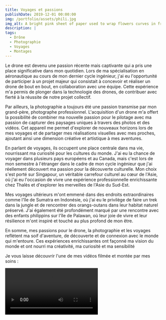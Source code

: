 ```yaml
---
title: Voyages et passions
publishDate: 2019-12-01 00:00:00
img: /portfolio/assets/phili.jpg
img_alt: A bright pink sheet of paper used to wrap flowers curves in front of rich blue background
description: |
tags:
  - Drône
  - Photographie
  - Voyages
  - Montages
---
```

Le drone est devenu une passion récente mais captivante qui a pris une place significative dans mon quotidien. Lors de ma spécialisation en aéronautique au cours de mon dernier cycle ingénieur, j'ai eu l'opportunité de participer à un projet majeur qui consistait à concevoir et réaliser un drone de bout en bout, en collaboration avec une équipe. Cette expérience m'a permis de plonger dans la technologie des drones, de contribuer avec fierté à la réussite de notre projet collectif.

Par ailleurs, la photographie a toujours été une passion transmise par mon grand-père, photographe professionnel. L'acquisition d'un drone m'a offert la possibilité de combiner ma nouvelle passion pour le pilotage avec ma passion de capturer des paysages uniques à travers des photos et des vidéos. Cet appareil me permet d'explorer de nouveaux horizons lors de mes voyages et de partager mes réalisations visuelles avec mes proches, ajoutant ainsi une dimension créative et artistique à mes aventures.

En parlant de voyages, ils occupent une place centrale dans ma vie, nourrissant ma curiosité pour les cultures du monde. J'ai eu la chance de voyager dans plusieurs pays européens et au Canada, mais c'est lors de mon semestre à l'étranger dans le cadre de mon cycle ingénieur que j'ai réellement découvert ma passion pour la découverte culturelle. Mon choix s'est porté sur Singapour, un véritable carrefour culturel au cœur de l'Asie, où j'ai eu l'occasion de vivre une expérience professionnelle enrichissante chez Thalès et d'explorer les merveilles de l'Asie du Sud-Est.

Mes voyages ultérieurs m'ont emmené dans des endroits extraordinaires comme l'île de Sumatra en Indonésie, où j'ai eu le privilège de faire un trek dans la jungle et de rencontrer des orangs-outans dans leur habitat naturel préservé. J'ai également été profondément marqué par une rencontre avec des enfants philippins sur l'île de Palawan, où leur joie de vivre et leur résilience m'ont inspiré et touché au plus profond de mon être.

En somme, mes passions pour le drone, la photographie et les voyages reflètent ma soif d'aventure, de découverte et de connexion avec le monde qui m'entoure. Ces expériences enrichissantes ont façonné ma vision du monde et ont nourri ma créativité, ma curiosité et ma sensibilité


Je vous laisse découvrir l'une de mes vidéos filmée et montée par mes soins : 


![Caption](/portfolio/assets/video.mov)